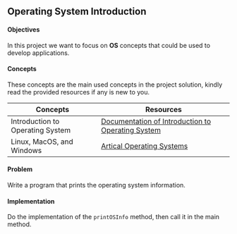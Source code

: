 ## Operating System Introduction 

#### Objectives
In this project we want to focus on **OS** concepts that could be used to develop applications.

#### Concepts
These concepts are the main used concepts in the project solution, kindly read the provided resources if any is new to you.

| Concepts                              | Resources                                                                                                                                                                                                                                                                                                                           |
|---------------------------------------|-------------------------------------------------------------------------------------------------------------------------------------------------------------------------------------------------------------------------------------------------------------------------------------------------------------------------------------|
| Introduction to Operating System      | [Documentation of Introduction to Operating System ](https://eng.libretexts.org/Courses/Delta_College/Introduction_to_Operating_Systems/02%3A_The_Basics_-_An_Overview/2.01%3A_Introduction_to_Operating_Systems#:~:text=of%20Operating%20system-,Introduction%20to%20Operating%20System,a%20convenient%20and%20efficient%20manner) |
| Linux, MacOS, and Windows| [Artical Operating Systems](https://www.redswitches.com/blog/linux-vs-windows-vs-mac)                                                                                                                                                                                                                                    |



#### Problem 
Write a program that prints the operating system information.


#### Implementation
Do the implementation of the `printOSInfo` method, then call it in the main method.

